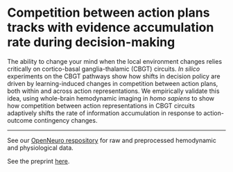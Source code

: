 # Competition between action plans tracks with evidence accumulation rate during decision-making
The ability to change your mind when the local environment changes relies critically on cortico-basal ganglia-thalamic (CBGT) circuits. _In silico_ experiments on the CBGT pathways show how shifts in decision policy are driven by learning-induced changes in competition between action plans, both within and across action representations. We empirically validate this idea, using whole-brain hemodynamic imaging in _homo sapiens_ to show how competition between action representations in CBGT circuits adaptively shifts the rate of information accumulation in response to action-outcome contingency changes.

*** 

See our [OpenNeuro respository](https://openneuro.org/datasets/ds004283/versions/1.0.2) for raw and preprocessed hemodynamic and physiological data. 

See the preprint [here](https://www.biorxiv.org/content/10.1101/2022.10.03.510668v1).
